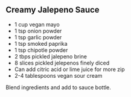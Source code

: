 ## Creamy Jalepeno Sauce
- 1 cup vegan mayo
- 1 tsp onion powder
- 1 tsp garlic powder
- 1 tsp smoked paprika
- 1 tsp chipotle powder
- 2 tbps pickled jalepeno brine
- 8 slices pickled jelepenos finely diced
- Can add citric acid or lime juice for more zip
- 2-4 tablespoons vegan sour cream

Blend ingredients and add to sauce bottle.
